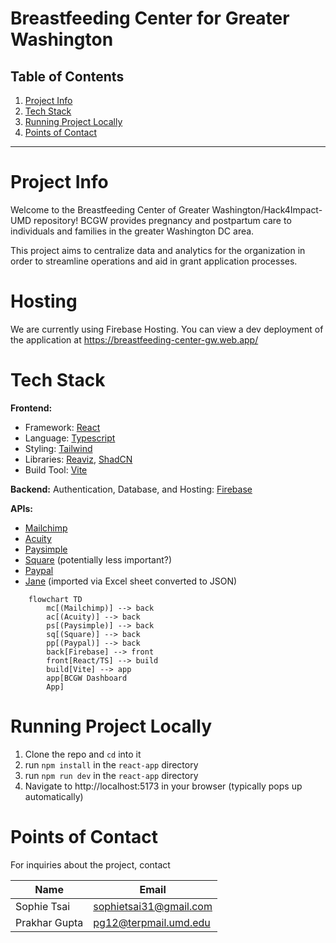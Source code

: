 # Breastfeeding Center for Greater Washington


##  Table of Contents

1. [Project Info](#project-info) 
2. [Tech Stack](#tech-stack)
3. [Running Project Locally](#running-project-locally)
4. [Points of Contact](#points-of-contact)
___


# Project Info

Welcome to the Breastfeeding Center of Greater Washington/Hack4Impact-UMD repository! BCGW provides pregnancy and postpartum care to individuals and families in the greater Washington DC area.

This project aims to centralize data and analytics for the organization in order to streamline operations and aid in grant application processes.

# Hosting
We are currently using Firebase Hosting. You can view a dev deployment of the application at https://breastfeeding-center-gw.web.app/

# Tech Stack
**Frontend:**

- Framework: [React](https://react.dev/)
- Language: [Typescript](https://www.typescriptlang.org/docs/handbook/intro.html)
- Styling: [Tailwind](https://tailwindcss.com/)
- Libraries: [Reaviz](reaviz.dev), [ShadCN](https://ui.shadcn.com/)
- Build Tool: [Vite](https://vitejs.dev/)

**Backend:**
Authentication, Database, and Hosting: [Firebase](https://firebase.google.com/)

**APIs:**
- [Mailchimp](https://mailchimp.com/developer/marketing/docs/fundamentals/)
- [Acuity](https://developers.acuityscheduling.com/)
- [Paysimple](https://documentation.paysimple.com/docs/welcome)
- [Square](https://developer.squareup.com/reference/square) (potentially less important?)
- [Paypal](https://developer.paypal.com/api/rest/)
- [Jane](https://jane.app/) (imported via Excel sheet converted to JSON)


```mermaid
    flowchart TD
        mc[(Mailchimp)] --> back
        ac[(Acuity)] --> back
        ps[(Paysimple)] --> back
        sq[(Square)] --> back
        pp[(Paypal)] --> back
        back[Firebase] --> front
        front[React/TS] --> build
        build[Vite] --> app
        app[BCGW Dashboard
        App]
```

# Running Project Locally

1. Clone the repo and ```cd``` into it
2. run ```npm install``` in the ```react-app``` directory
3. run ```npm run dev``` in the ```react-app``` directory
4. Navigate to http://localhost:5173 in your browser (typically pops up automatically)

# Points of Contact

For inquiries about the project, contact

| Name        | Email                  |
| ----------- | ---------------------- |
| Sophie Tsai | sophietsai31@gmail.com |
| Prakhar Gupta | pg12@terpmail.umd.edu|



